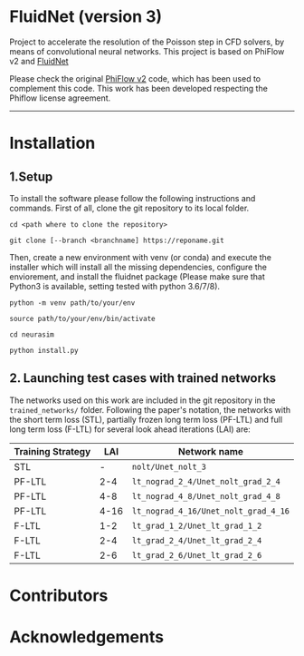 # FluidNet (version 3)
Project to accelerate the resolution of the Poisson step in CFD solvers, by means of convolutional neural networks.
This project is based on PhiFlow v2 and [FluidNet](https://github.com/google/FluidNet) 

Please check the original [PhiFlow v2](https://github.com/tum-pbs/PhiFlow) code, which has been used to complement this code. This work has been developed respecting the Phiflow license agreement.


---

# Installation

## 1.Setup
To install the software please follow the following instructions and commands. First of all, clone the git repository to its local folder.
```
cd <path where to clone the repository>

git clone [--branch <branchname] https://reponame.git

```
Then, create a new environment with venv (or conda) and execute the installer which will install all the missing dependencies, configure the enviorement, and install the fluidnet package (Please make sure that Python3 is available, setting tested with python 3.6/7/8). 


```
python -m venv path/to/your/env  

source path/to/your/env/bin/activate

cd neurasim

python install.py
```

## 2. Launching test cases with trained networks

The networks used on this work are included in the git repository in the ```trained_networks/``` folder. Following the paper's notation, the networks with  the short term loss (STL), partially frozen long term loss (PF-LTL) and full long term loss (F-LTL) for several look ahead iterations (LAI) are:

Training Strategy |   LAI  | Network name
----------------- | ------ | ------------
STL               |    -   | ```nolt/Unet_nolt_3```
PF-LTL            |   2-4  | ```lt_nograd_2_4/Unet_nolt_grad_2_4```
PF-LTL            |   4-8  | ```lt_nograd_4_8/Unet_nolt_grad_4_8```
PF-LTL            |   4-16 | ```lt_nograd_4_16/Unet_nolt_grad_4_16```
F-LTL             |   1-2  | ```lt_grad_1_2/Unet_lt_grad_1_2```
F-LTL             |   2-4  | ```lt_grad_2_4/Unet_lt_grad_2_4```
F-LTL             |   2-6  | ```lt_grad_2_6/Unet_lt_grad_2_6```

# Contributors

# Acknowledgements
